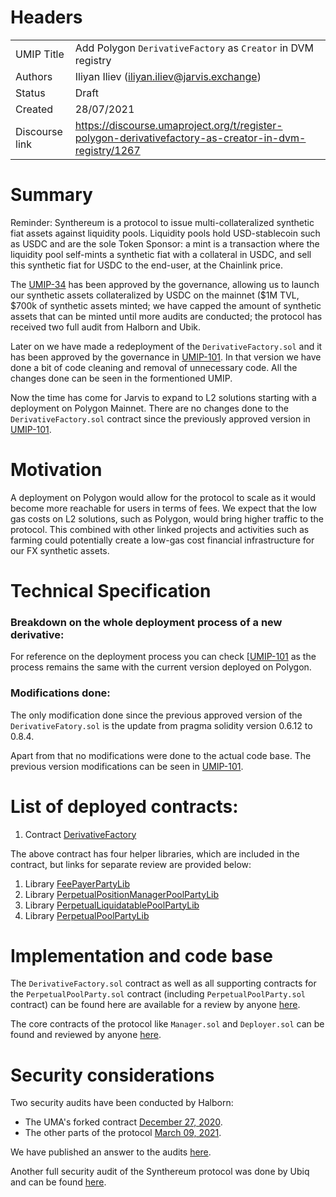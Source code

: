 # Headers

|   |                                                                                                                                          |
|------------|------------------------------------------------------------------------------------------------------------------------------------------|
| UMIP Title | Add Polygon `DerivativeFactory` as `Creator` in DVM registry                                                                                                |
| Authors    | Iliyan Iliev (iliyan.iliev@jarvis.exchange)                 |
| Status     | Draft                                                |
| Created    | 28/07/2021   
| Discourse link    |  https://discourse.umaproject.org/t/register-polygon-derivativefactory-as-creator-in-dvm-registry/1267                               |

# Summary


Reminder: Synthereum is a protocol to issue multi-collateralized synthetic fiat assets against liquidity pools. Liquidity pools hold USD-stablecoin such as USDC and are the sole Token Sponsor: a mint is a transaction where the liquidity pool self-mints a synthetic fiat with a collateral in USDC, and sell this synthetic fiat for USDC to the end-user, at the Chainlink price.

The [UMIP-34](https://github.com/UMAprotocol/UMIPs/blob/master/UMIPs/umip-34.md) has been approved by the governance, allowing us to launch our synthetic assets collateralized by USDC on the mainnet ($1M TVL, $700k of synthetic assets minted; we have capped the amount of synthetic assets that can be minted until more audits are conducted; the protocol has received two full audit from Halborn and Ubik. 

Later on we have made a redeployment of the `DerivativeFactory.sol` and it has been approved by the governance in [UMIP-101](https://github.com/UMAprotocol/UMIPs/blob/master/UMIPs/umip-101.md). In that version we have done a bit of code cleaning and removal of unnecessary code. All the changes done can be seen in the formentioned UMIP.

Now the time has come for Jarvis to expand to L2 solutions starting with a deployment on Polygon Mainnet. There are no changes done to the `DerivativeFactory.sol` contract since the previously approved version in [UMIP-101](https://github.com/UMAprotocol/UMIPs/blob/master/UMIPs/umip-101.md). 

# Motivation

A deployment on Polygon would allow for the protocol to scale as it would become more reachable for users in terms of fees. We expect that the low gas costs on L2 solutions, such as Polygon, would bring higher traffic to the protocol. This combined with other linked projects and activities such as farming could potentially create a low-gas cost financial infrastructure for our FX synthetic assets.

# Technical Specification

### Breakdown on the whole deployment process of a new derivative:

For reference on the deployment process you can check [[UMIP-101](https://github.com/UMAprotocol/UMIPs/blob/master/UMIPs/umip-101.md) as the process remains the same with the current version deployed on Polygon.

### Modifications done: 

The only modification done since the previous approved version of the `DerivativeFatory.sol` is the update from pragma solidity version 0.6.12 to 0.8.4. 

Apart from that no modifications were done to the actual code base. The previous version modifications can be seen in [UMIP-101](https://github.com/UMAprotocol/UMIPs/blob/master/UMIPs/umip-101.md).


# List of deployed contracts:

1. Contract [DerivativeFactory]()

The above contract has four helper libraries, which are included in the contract, but links for separate review are provided below:

1. Library [FeePayerPartyLib]()
2. Library [PerpetualPositionManagerPoolPartyLib]()
3. Library [PerpetualLiquidatablePoolPartyLib]()
4. Library [PerpetualPoolPartyLib]()

# Implementation and code base

The `DerivativeFactory.sol` contract as well as all supporting contracts for the `PerpetualPoolParty.sol` contract (including `PerpetualPoolParty.sol` contract) can be found here are available for a review by anyone [here](https://gitlab.com/jarvis-network/apps/exchange/mono-repo/-/tree/chore/deploy-script-rebased-generic-improvements/libs/contracts/contracts/derivative/v2).

The core contracts of the protocol like `Manager.sol` and `Deployer.sol` can be found and reviewed by anyone [here](https://gitlab.com/jarvis-network/apps/exchange/mono-repo/-/tree/chore/deploy-script-rebased-generic-improvements/libs/contracts/contracts/core).

# Security considerations

Two security audits have been conducted by Halborn: 

- The UMA's forked contract [December 27, 2020](https://gitlab.com/jarvis-network/apps/exchange/mono-repo/-/blob/dev/docs/security-audits/halborn/01-jarvis-perpetualpoolparty.pdf).
- The other parts of the protocol [March 09, 2021](https://gitlab.com/jarvis-network/apps/exchange/mono-repo/-/blob/dev/docs/security-audits/halborn/02-jarvis-v3-smart-contracts-report-v1.pdf).

We have published an answer to the audits [here](https://gitlab.com/jarvis-network/apps/exchange/mono-repo/-/blob/dev/docs/security-audits/halborn/02-response-to-jarvis-v3-smart-contracts-report-v1.md).

Another full security audit of the Synthereum protocol was done by Ubiq and can be found [here](https://gitlab.com/jarvis-network/apps/exchange/mono-repo/-/blob/dev/docs/security-audits/ubik/01-synthereum-v3.pdf).

